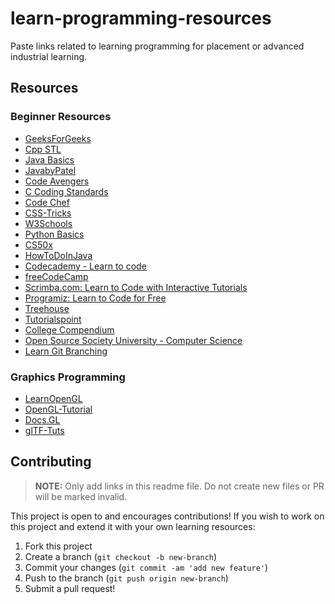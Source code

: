 # learn-programming-resources
Paste links related to learning programming for placement or advanced industrial learning.

## Resources

### Beginner Resources
* [GeeksForGeeks](https://www.geeksforgeeks.org/)
* [Cpp STL](https://www.tutorialspoint.com/cpp_standard_library/index.htm)
* [Java Basics](https://www.tutorialspoint.com/java/index.htm)
* [JavabyPatel](https://javabypatel.blogspot.com/)
* [Code Avengers](https://www.codeavengers.com/)
* [C Coding Standards](https://users.ece.cmu.edu/~eno/coding/CCodingStandard.html#pnames)
* [Code Chef](https://www.codechef.com/)
* [CSS-Tricks](https://css-tricks.com/)
* [W3Schools](https://www.w3schools.com/)
* [Python Basics](https://www.w3schools.com/python/)
* [CS50x](https://cs50.harvard.edu/x/2021/)
* [HowToDoInJava](https://howtodoinjava.com/)
* [Codecademy - Learn to code](https://www.codecademy.com/)
* [freeCodeCamp](https://www.freecodecamp.org)
* [Scrimba.com: Learn to Code with Interactive Tutorials](https://scrimba.com)
* [Programiz: Learn to Code for Free](https://programiz.com)
* [Treehouse](https://teamtreehouse.com/)
* [Tutorialspoint](https://tutorialspoint.com)
* [College Compendium](https://collegecompendium.org/)
* [Open Source Society University - Computer Science](https://github.com/ossu/computer-science)
* [Learn Git Branching](https://learngitbranching.js.org/)

### Graphics Programming
* [LearnOpenGL](https://learnopengl.com/)
* [OpenGL-Tutorial](http://www.opengl-tutorial.org/)
* [Docs.GL](http://docs.gl/)
* [glTF-Tuts](https://github.com/KhronosGroup/glTF-Tutorials)

## Contributing
> **NOTE:** Only add links in this readme file. Do not create new files or PR will be marked invalid.

This project is open to and encourages contributions!  If you wish to work on this project and extend it with your own learning resources:

1.  Fork this project
2.  Create a branch (`git checkout -b new-branch`)
3.  Commit your changes (`git commit -am 'add new feature'`)
4.  Push to the branch (`git push origin new-branch`)
5.  Submit a pull request!
